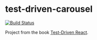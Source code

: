 # test-driven-carousel

[![Build Status](https://travis-ci.org/zachafranz/tdd-react-book.svg?branch=master)](https://travis-ci.org/zachafranz/tdd-react-book)

Project from the book
[Test-Driven React](https://pragprog.com/book/tbreact/test-driven-react).
